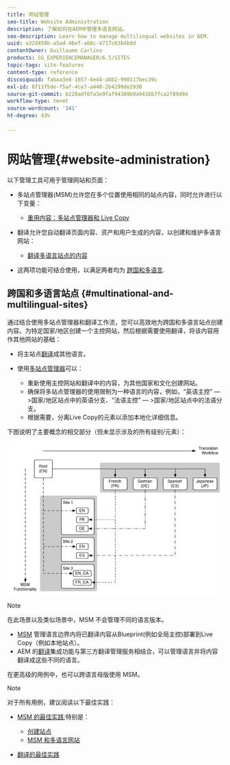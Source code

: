 ```yaml
---
title: 网站管理
seo-title: Website Administration
description: 了解如何在AEM中管理多语言网站。
seo-description: Learn how to manage multilingual websites in AEM.
uuid: a32d458b-a5ad-46ef-a68c-4717c63b4bdd
contentOwner: Guillaume Carlino
products: SG_EXPERIENCEMANAGER/6.5/SITES
topic-tags: site-features
content-type: reference
discoiquuid: fabaa3e8-1657-4ed4-abb2-990117bec39c
exl-id: 8f11f5de-f5af-4ce7-a448-2b4299de2930
source-git-commit: b220adf6fa3e9faf94389b9a9416b7fca2f89d9d
workflow-type: tm+mt
source-wordcount: '341'
ht-degree: 43%

---
```


# 网站管理{#website-administration}

以下管理工具可用于管理网站和页面：

* 多站点管理器(MSM)允许您在多个位置使用相同的站点内容，同时允许进行以下变量：

   * [重用内容：多站点管理器和 Live Copy](/help/sites-administering/msm.md)

* 翻译允许您自动翻译页面内容、资产和用户生成的内容，以创建和维护多语言网站：

   * [翻译多语言站点的内容](/help/sites-administering/translation.md)

* 这两项功能可结合使用，以满足两者均为 [跨国和多语言](#multinational-and-multilingual-sites).

## 跨国和多语言站点 {#multinational-and-multilingual-sites}

通过结合使用多站点管理器和翻译工作流，您可以高效地为跨国和多语言站点创建内容。为特定国家/地区创建一个主控网站，然后根据需要使用翻译，将该内容用作其他网站的基础：

* 将主站点[翻译](/help/sites-administering/translation.md)成其他语言。

* 使用[多站点管理器](/help/sites-administering/msm.md)可以：

   * 重新使用主控网站和翻译中的内容，为其他国家和文化创建网站。
   * 确保将多站点管理器的使用限制为一种语言的内容，例如，“英语主控” — >国家/地区站点中的英语分支、“法语主控” — >国家/地区站点中的法语分支。
   * 根据需要，分离Live Copy的元素以添加本地化详细信息。

下图说明了主要概念的相交部分（但未显示涉及的所有级别/元素）：

![chlimage_1-71](assets/chlimage_1-71a.png)

>[!NOTE]
>
>在此场景以及类似场景中，MSM 不会管理不同的语言版本。
>
>* [MSM](/help/sites-administering/msm.md) 管理语言边界内将已翻译内容从Blueprint(例如全局主控)部署到Live Copy（例如本地站点）。
>* AEM 的[翻译](/help/sites-administering/translation.md)集成功能与第三方翻译管理服务相结合，可以管理语言并将内容翻译成这些不同的语言。
>
>在更高级的用例中，也可以跨语言母版使用 MSM。

>[!NOTE]
>
>对于所有用例，建议阅读以下最佳实践：
>
>* [MSM 的最佳实践](/help/sites-administering/msm-best-practices.md);特别是：
   >
   >   * [创建站点](/help/sites-administering/msm-best-practices.md#create-site)
   >   * [MSM 和多语言网站](/help/sites-administering/msm-best-practices.md#msm-and-multilingual-websites)
>
>* [翻译的最佳实践](/help/sites-administering/tc-bp.md)

